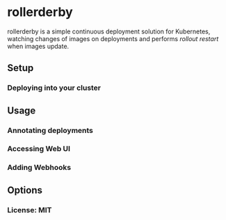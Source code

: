 rollerderby
===

rollerderby is a simple continuous deployment solution for Kubernetes, watching changes of images on deployments and
performs *rollout restart* when images update.


## Setup

### Deploying into your cluster


## Usage

### Annotating deployments

### Accessing Web UI

### Adding Webhooks


## Options


### License: MIT
